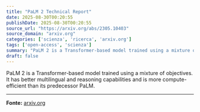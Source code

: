 ```yaml
---
title: "PaLM 2 Technical Report"
date: 2025-08-30T00:20:55
publishDate: 2025-08-30T00:20:55
source_url: "https://arxiv.org/abs/2305.10403"
source_domain: "arxiv.org"
categories: ['scienza', 'ricerca', 'arxiv.org']
tags: ['open-access', 'scienza']
summary: "PaLM 2 is a Transformer-based model trained using a mixture of objectives. It has better multilingual and reasoning capabilities and is more compute-efficient than its predecessor PaLM."
draft: false
---
```


PaLM 2 is a Transformer-based model trained using a mixture of objectives. It has better multilingual and reasoning capabilities and is more compute-efficient than its predecessor PaLM.

---

**Fonte:** [arxiv.org](https://arxiv.org/abs/2305.10403)
